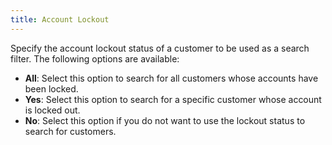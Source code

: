 ```yaml
---
title: Account Lockout
---
```



Specify the account lockout status of a customer to be used as a search  filter. The following options are available:

- **All**:  Select this option to search for all customers whose accounts have been  locked.
- **Yes**:  Select this option to search for a specific customer whose account is  locked out.
- **No**:  Select this option if you do not want to use the lockout status to search  for customers.

